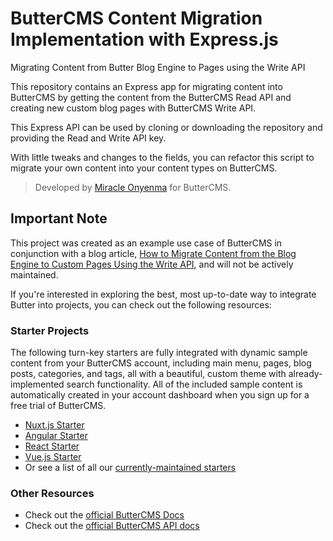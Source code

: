 # ButterCMS Content Migration Implementation with Express.js

Migrating Content from Butter Blog Engine to Pages using the Write API

This repository contains an Express app for migrating content into ButterCMS by getting the content from the ButterCMS Read API and creating new custom blog pages with ButterCMS Write API.

This Express API can be used by cloning or downloading the repository and providing the Read and Write API key.

With little tweaks and changes to the fields, you can refactor this script to migrate your own content into your content types on ButterCMS.

> Developed by [Miracle Onyenma](https://www.linkedin.com/in/miracleio/) for ButterCMS.

## Important Note
This project was created as an example use case of ButterCMS in conjunction with a blog article, [How to Migrate Content from the Blog Engine to Custom Pages Using the Write API](https://buttercms.com/kb/migrate-from-blog-engine-to-custom-pages-using-write-api/), and will not be actively maintained.

If you're interested in exploring the best, most up-to-date way to integrate Butter into projects, you can check out the following resources:

### Starter Projects

The following turn-key starters are fully integrated with dynamic sample content from your ButterCMS account, including main menu, pages, blog posts, categories, and tags, all with a beautiful, custom theme with already-implemented search functionality. All of the included sample content is automatically created in your account dashboard when you sign up for a free trial of ButterCMS.
- [Nuxt.js Starter](https://buttercms.com/starters/nuxtjs-starter-project/)
- [Angular Starter](https://buttercms.com/starters/angular-starter-project/)
- [React Starter](https://buttercms.com/starters/react-starter-project/)
- [Vue.js Starter](https://buttercms.com/starters/vuejs-starter-project/)
- Or see a list of all our [currently-maintained starters](https://buttercms.com/starters/)

### Other Resources
- Check out the [official ButterCMS Docs](https://buttercms.com/docs/)
- Check out the [official ButterCMS API docs](https://buttercms.com/docs/api/)

